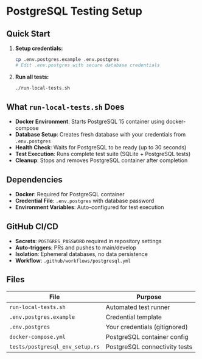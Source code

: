 # PostgreSQL Testing Setup

## Quick Start

1. **Setup credentials:**
   ```bash
   cp .env.postgres.example .env.postgres
   # Edit .env.postgres with secure database credentials
   ```

2. **Run all tests:**
   ```bash
   ./run-local-tests.sh
   ```

## What `run-local-tests.sh` Does

- **Docker Environment**: Starts PostgreSQL 15 container using docker-compose
- **Database Setup**: Creates fresh database with your credentials from `.env.postgres`
- **Health Check**: Waits for PostgreSQL to be ready (up to 30 seconds)
- **Test Execution**: Runs complete test suite (SQLite + PostgreSQL tests)
- **Cleanup**: Stops and removes PostgreSQL container after completion

## Dependencies

- **Docker**: Required for PostgreSQL container
- **Credential File**: `.env.postgres` with database password
- **Environment Variables**: Auto-configured for test execution

## GitHub CI/CD

- **Secrets**: `POSTGRES_PASSWORD` required in repository settings
- **Auto-triggers**: PRs and pushes to main/develop
- **Isolation**: Ephemeral databases, no data persistence
- **Workflow**: `.github/workflows/postgresql.yml`

## Files

| File | Purpose |
|------|---------|
| `run-local-tests.sh` | Automated test runner |
| `.env.postgres.example` | Credential template |
| `.env.postgres` | Your credentials (gitignored) |
| `docker-compose.yml` | PostgreSQL container config |
| `tests/postgresql_env_setup.rs` | PostgreSQL connectivity tests |
